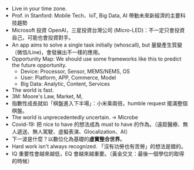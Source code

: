 
* Live in your time zone.
* Prof. in Stanford: Mobile Tech、IoT, Big Data, AI 帶動未來新經濟的主要科技趨勢
* Microsoft 投資 OpenAI，三星投資台灣公司 (Micro-LED)：不一定只會投資自己，可能也會投資對手。
* An app aims to solve a single task initially (whoscall), but 量變產生質變（微信/Line)，會發展出不一樣的應用。
* Opportunity Map: We should use some frameworks like this to predict the future opportunity.
	* Device: Processor, Sensor, MEMS/NEMS, OS
	* User: Platform, APP, Commerce, Model 
	* Big Data: Analytic, Content, Services
* The world is fast.
* 3M: Moore's Law, Market, M, 
* 指數性成長就如「棋盤進入下半場」：小米乘兩倍，humble request 擺滿整個棋盤。
* The world is unprecedentedly uncertain. -> Microbe
* Covid-19: 把 nice to have 的想法成為 must to have 的作為。（遠距醫療、無人遞送、無人駕駛、虛擬表演、Glocalization、AI）
* 下一波是什麼？以數位化為基礎的**虛實整合世界**。
* Hard work isn't always recognized. 「沒有功勞也有苦勞」的想法是錯的。
* IQ 重要性會越來越低，EQ 會越來越重要。（黃金交叉：最後一個學位的取得的時候）